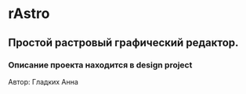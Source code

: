# rAstro #
## Простой растровый графический редактор. ##
### Описание проекта находится в design project ###
Автор: Гладких Анна
